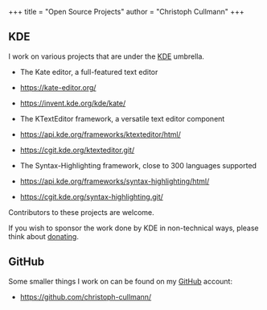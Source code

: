 +++
title = "Open Source Projects"
author = "Christoph Cullmann"
+++

## KDE

I work on various projects that are under the [KDE](https://www.kde.org/) umbrella.

* The Kate editor, a full-featured text editor
 * https://kate-editor.org/
 * https://invent.kde.org/kde/kate/

* The KTextEditor framework, a versatile text editor component
 * https://api.kde.org/frameworks/ktexteditor/html/
 * https://cgit.kde.org/ktexteditor.git/

* The Syntax-Highlighting framework, close to 300 languages supported
 * https://api.kde.org/frameworks/syntax-highlighting/html/
 * https://cgit.kde.org/syntax-highlighting.git/

Contributors to these projects are welcome.

If you wish to sponsor the work done by KDE in non-technical ways, please think about [donating](https://kde.org/donations).

## GitHub

Some smaller things I work on can be found on my [GitHub](https://github.com/) account:

* https://github.com/christoph-cullmann/
